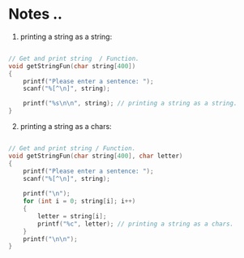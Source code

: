 # Notes ..

1. printing a string as a string:

```c

// Get and print string  / Function.
void getStringFun(char string[400])
{
    printf("Please enter a sentence: ");
    scanf("%[^\n]", string);

    printf("%s\n\n", string); // printing a string as a string.
}

```

2. printing a string as a chars:

```c

// Get and print string / Function.
void getStringFun(char string[400], char letter)
{
    printf("Please enter a sentence: ");
    scanf("%[^\n]", string);
    
    printf("\n");
    for (int i = 0; string[i]; i++)
    {
        letter = string[i];
        printf("%c", letter); // printing a string as a chars.
    }
    printf("\n\n");
}

```
